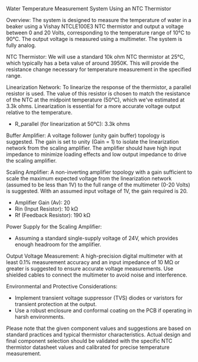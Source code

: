 Water Temperature Measurement System Using an NTC Thermistor

Overview:
The system is designed to measure the temperature of water in a beaker using a Vishay NTCLE100E3 NTC thermistor and output a voltage between 0 and 20 Volts, corresponding to the temperature range of 10°C to 90°C. The output voltage is measured using a multimeter. The system is fully analog.

NTC Thermistor:
We will use a standard 10k ohm NTC thermistor at 25°C, which typically has a beta value of around 3950K. This will provide the resistance change necessary for temperature measurement in the specified range.

Linearization Network:
To linearize the response of the thermistor, a parallel resistor is used. The value of this resistor is chosen to match the resistance of the NTC at the midpoint temperature (50°C), which we've estimated at 3.3k ohms. Linearization is essential for a more accurate voltage output relative to the temperature.

- R_parallel (for linearization at 50°C): 3.3k ohms

Buffer Amplifier:
A voltage follower (unity gain buffer) topology is suggested. The gain is set to unity (Gain = 1) to isolate the linearization network from the scaling amplifier. The amplifier should have high input impedance to minimize loading effects and low output impedance to drive the scaling amplifier.

Scaling Amplifier:
A non-inverting amplifier topology with a gain sufficient to scale the maximum expected voltage from the linearization network (assumed to be less than 1V) to the full range of the multimeter (0-20 Volts) is suggested. With an assumed input voltage of 1V, the gain required is 20.

- Amplifier Gain (Av): 20
- Rin (Input Resistor): 10 kΩ
- Rf (Feedback Resistor): 190 kΩ

Power Supply for the Scaling Amplifier:
- Assuming a standard single-supply voltage of 24V, which provides enough headroom for the amplifier.

Output Voltage Measurement:
A high-precision digital multimeter with at least 0.1% measurement accuracy and an input impedance of 10 MΩ or greater is suggested to ensure accurate voltage measurements. Use shielded cables to connect the multimeter to avoid noise and interference.

Environmental and Protective Considerations:
- Implement transient voltage suppressor (TVS) diodes or varistors for transient protection at the output.
- Use a robust enclosure and conformal coating on the PCB if operating in harsh environments.

Please note that the given component values and suggestions are based on standard practices and typical thermistor characteristics. Actual design and final component selection should be validated with the specific NTC thermistor datasheet values and calibrated for precise temperature measurement.